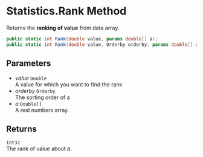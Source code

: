 # Statistics.Rank Method

Returns the __ranking of value__ from data array.

```C#
public static int Rank(double value, params double[] a);
public static int Rank(double value, Orderby orderby, params double[] a);
```

## Parameters
* _value_ `Double`  
  A value for which you want to find the rank
* _orderby_ `Orderby`  
  The sorting order of a
* _a_ `Double[]`  
  A real numbers array.

## Returns
`Int32`  
The rank of value about _a_.